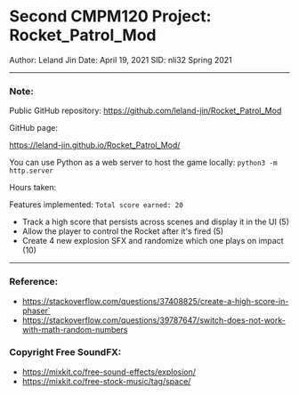# Second CMPM120 Project: Rocket_Patrol_Mod
Author: Leland Jin 
Date: April 19, 2021
SID:    nli32 
Spring 2021  

---
### Note:
Public GitHub repository:
https://github.com/leland-jin/Rocket_Patrol_Mod

GitHub page:

https://leland-jin.github.io/Rocket_Patrol_Mod/

You can use Python as a web server to host the game locally:
`python3 -m http.server`

Hours taken:

Features implemented:
`Total score earned: 20`

 - Track a high score that persists across scenes and display it in the UI (5)
 - Allow the player to control the Rocket after it's fired (5)
 - Create 4 new explosion SFX and randomize which one plays on impact (10)

---
### Reference:
 - https://stackoverflow.com/questions/37408825/create-a-high-score-in-phaser`
 - https://stackoverflow.com/questions/39787647/switch-does-not-work-with-math-random-numbers

### Copyright Free SoundFX:
 - https://mixkit.co/free-sound-effects/explosion/
 - https://mixkit.co/free-stock-music/tag/space/


